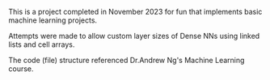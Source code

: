This is a project completed in November 2023 for fun that implements basic machine learning projects. 

Attempts were made to allow custom layer sizes of Dense NNs using linked lists and cell arrays.

The code (file) structure referenced Dr.Andrew Ng's Machine Learning course.
